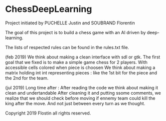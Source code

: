 # ChessDeepLearning

Project initiated by PUCHELLE Justin and SOUBRAND Florentin

The goal of this project is to build a chess game with an AI
driven by deep-learning.

The lists of respected rules can be found in the rules.txt file.

(feb 2019) We think about making a clean interface with sdl or gtk.
           The first goal that we fixed is to make a simple game chess
           for 2 players.
           With accessible cells colored when piece is choosen
           We think about making a matrix holding int
           int representing pieces : like the 1st bit for the piece 
           and the 2nd for the team.

(jul 2019) Long time after : After reading the code we think about making it 
           clean and undertandable
           After cleaning it and putting ssome comments, we realize that we 
           should check before moving if ennemy team could kill the king after 
           the move. And not just between every turn as we thought.


Copyright 2019 Flostin all rights reserved.
